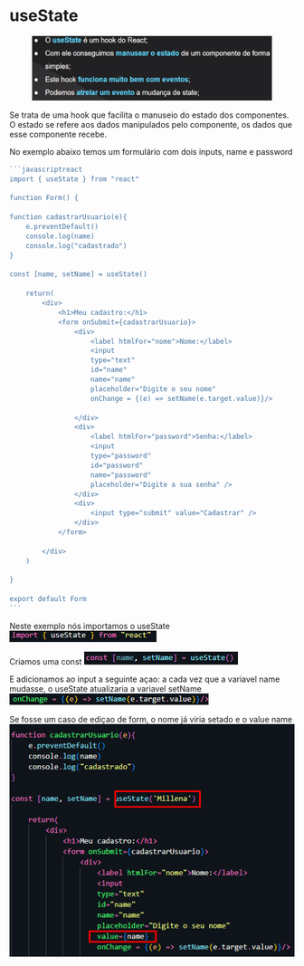 # useState

<figure><img src=".gitbook/assets/image (3) (1).png" alt=""><figcaption></figcaption></figure>

Se trata de uma hook que facilita o manuseio do estado dos componentes. O estado se refere aos dados manipulados pelo componente, os dados que esse componente recebe.&#x20;

No exemplo abaixo temos um formulário com dois inputs, name e password

````javascriptreact
```javascriptreact
import { useState } from "react"

function Form() {

function cadastrarUsuario(e){
    e.preventDefault()
    console.log(name)
    console.log("cadastrado")
}

const [name, setName] = useState()

    return(
        <div>
            <h1>Meu cadastro:</h1>
            <form onSubmit={cadastrarUsuario}>
                <div>
                    <label htmlFor="nome">Nome:</label>
                    <input 
                    type="text" 
                    id="name" 
                    name="name" 
                    placeholder="Digite o seu nome" 
                    onChange = {(e) => setName(e.target.value)}/>
                    
                </div>
                <div>
                    <label htmlFor="password">Senha:</label>
                    <input 
                    type="password" 
                    id="password" 
                    name="password" 
                    placeholder="Digite a sua senha" />
                </div>
                <div>
                    <input type="submit" value="Cadastrar" />
                </div>
            </form>
        
        </div>
    )

}

export default Form
```
````

Neste exemplo nós importamos o useState ![](<.gitbook/assets/image (5) (1).png>)

Criamos uma const ![](<.gitbook/assets/image (6).png>)

E adicionamos  ao input a seguinte açao: a cada vez que a variavel name mudasse, o useState atualizaria a variavel setName ![](<.gitbook/assets/image (8).png>)



Se fosse um caso de ediçao de form, o nome já viria setado e o value name![](<.gitbook/assets/image (9).png>)
